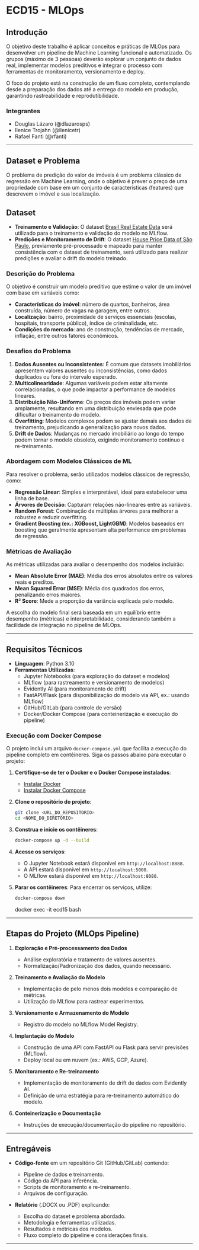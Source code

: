 # ECD15 - MLOps

## Introdução

O objetivo deste trabalho é aplicar conceitos e práticas de MLOps para desenvolver um pipeline de Machine Learning funcional e automatizado. Os grupos (máximo de 3 pessoas) deverão explorar um conjunto de dados real, implementar modelos preditivos e integrar o processo com ferramentas de monitoramento, versionamento e deploy.

O foco do projeto está na construção de um fluxo completo, contemplando desde a preparação dos dados até a entrega do modelo em produção, garantindo rastreabilidade e reprodutibilidade.

### Integrantes
- Douglas Lázaro (@dlazarosps)
- Ilenice Trojahn (@ilenicetr)
- Rafael Fanti (@rfanti)
---

## Dataset e Problema
O problema de predição do valor de imóveis é um problema clássico de regressão em Machine Learning, onde o objetivo é prever o preço de uma propriedade com base em um conjunto de características (features) que descrevem o imóvel e sua localização.

## Dataset
- **Treinamento e Validação**: O dataset [Brasil Real Estate Data](https://www.kaggle.com/datasets/ashishkumarjayswal/brasil-real-estate/data) será utilizado para o treinamento e validação do modelo no MLflow.
- **Predições e Monitoramento de Drift**: O dataset [House Price Data of São Paulo](https://www.kaggle.com/datasets/kaggleshashankk/house-price-data-of-sao-paulo/data), previamente pré-processado e mapeado para manter consistência com o dataset de treinamento, será utilizado para realizar predições e avaliar o drift do modelo treinado.


### Descrição do Problema

O objetivo é construir um modelo preditivo que estime o valor de um imóvel com base em variáveis como:

- **Características do imóvel**: número de quartos, banheiros, área construída, número de vagas na garagem, entre outros.
- **Localização**: bairro, proximidade de serviços essenciais (escolas, hospitais, transporte público), índice de criminalidade, etc.
- **Condições do mercado**: ano de construção, tendências de mercado, inflação, entre outros fatores econômicos.

### Desafios do Problema

1. **Dados Ausentes ou Inconsistentes**: É comum que datasets imobiliários apresentem valores ausentes ou inconsistências, como dados duplicados ou fora do intervalo esperado.
2. **Multicolinearidade**: Algumas variáveis podem estar altamente correlacionadas, o que pode impactar a performance de modelos lineares.
3. **Distribuição Não-Uniforme**: Os preços dos imóveis podem variar amplamente, resultando em uma distribuição enviesada que pode dificultar o treinamento do modelo.
4. **Overfitting**: Modelos complexos podem se ajustar demais aos dados de treinamento, prejudicando a generalização para novos dados.
5. **Drift de Dados**: Mudanças no mercado imobiliário ao longo do tempo podem tornar o modelo obsoleto, exigindo monitoramento contínuo e re-treinamento.

### Abordagem com Modelos Clássicos de ML

Para resolver o problema, serão utilizados modelos clássicos de regressão, como:

- **Regressão Linear**: Simples e interpretável, ideal para estabelecer uma linha de base.
- **Árvores de Decisão**: Capturam relações não-lineares entre as variáveis.
- **Random Forest**: Combinação de múltiplas árvores para melhorar a robustez e reduzir overfitting.
- **Gradient Boosting (ex.: XGBoost, LightGBM)**: Modelos baseados em boosting que geralmente apresentam alta performance em problemas de regressão.

### Métricas de Avaliação

As métricas utilizadas para avaliar o desempenho dos modelos incluirão:

- **Mean Absolute Error (MAE)**: Média dos erros absolutos entre os valores reais e preditos.
- **Mean Squared Error (MSE)**: Média dos quadrados dos erros, penalizando erros maiores.
- **R² Score**: Mede a proporção da variância explicada pelo modelo.

A escolha do modelo final será baseada em um equilíbrio entre desempenho (métricas) e interpretabilidade, considerando também a facilidade de integração no pipeline de MLOps.

---

## Requisitos Técnicos
- **Linguagem**: Python 3.10
- **Ferramentas Utilizadas**:
    - Jupyter Notebooks (para exploração do dataset e modelos)
    - MLflow (para rastreamento e versionamento de modelos)
    - Evidently AI (para monitoramento de drift)
    - FastAPI/Flask (para disponibilização do modelo via API, ex.: usando MLflow)
    - GitHub/GitLab (para controle de versão)
    - Docker/Docker Compose (para conteinerização e execução do pipeline)

### Execução com Docker Compose

O projeto inclui um arquivo `docker-compose.yml` que facilita a execução do pipeline completo em contêineres. Siga os passos abaixo para executar o projeto:

1. **Certifique-se de ter o Docker e o Docker Compose instalados**:
   - [Instalar Docker](https://docs.docker.com/get-docker/)
   - [Instalar Docker Compose](https://docs.docker.com/compose/install/)

2. **Clone o repositório do projeto**:
   ```bash
   git clone <URL_DO_REPOSITORIO>
   cd <NOME_DO_DIRETORIO>
   ```

3. **Construa e inicie os contêineres**:
   ```bash
   docker-compose up -d --build
   ```

4. **Acesse os serviços**:
   - O Jupyter Notebook estará disponível em `http://localhost:8888`.
   - A API estará disponível em `http://localhost:5000`.
   - O MLflow estará disponível em `http://localhost:8080`.

5. **Parar os contêineres**:
   Para encerrar os serviços, utilize:
   ```bash
   docker-compose down
   ```

   docker exec -it ecd15 bash
---

## Etapas do Projeto (MLOps Pipeline)

1. **Exploração e Pré-processamento dos Dados**
     - Análise exploratória e tratamento de valores ausentes.
     - Normalização/Padronização dos dados, quando necessário.

2. **Treinamento e Avaliação do Modelo**
     - Implementação de pelo menos dois modelos e comparação de métricas.
     - Utilização do MLflow para rastrear experimentos.

3. **Versionamento e Armazenamento do Modelo**
     - Registro do modelo no MLflow Model Registry.

4. **Implantação do Modelo**
     - Construção de uma API com FastAPI ou Flask para servir previsões (MLflow).
     - Deploy local ou em nuvem (ex.: AWS, GCP, Azure).

5. **Monitoramento e Re-treinamento**
     - Implementação de monitoramento de drift de dados com Evidently AI.
     - Definição de uma estratégia para re-treinamento automático do modelo.

6. **Conteinerização e Documentação**
     - Instruções de execução/documentação do pipeline no repositório.

---

## Entregáveis

- **Código-fonte** em um repositório Git (GitHub/GitLab) contendo:
    - Pipeline de dados e treinamento.
    - Código da API para inferência.
    - Scripts de monitoramento e re-treinamento.
    - Arquivos de configuração.

- **Relatório** (.DOCX ou .PDF) explicando:
    - Escolha do dataset e problema abordado.
    - Metodologia e ferramentas utilizadas.
    - Resultados e métricas dos modelos.
    - Fluxo completo do pipeline e considerações finais.

---
